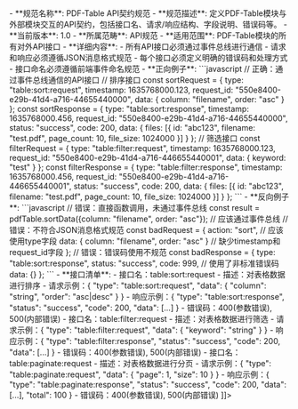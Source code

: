 <![CDATA[<!-- PDFTABLE-API-CONTRACTS-001.md -->
- **规范名称**: PDF-Table API契约规范
- **规范描述**: 定义PDF-Table模块与外部模块交互的API契约，包括接口名、请求/响应结构、字段说明、错误码等。
- **当前版本**: 1.0
- **所属范畴**: API规范
- **适用范围**: PDF-Table模块的所有对外API接口
- **详细内容**: 
  - 所有API接口必须通过事件总线进行通信
  - 请求和响应必须遵循JSON消息格式规范
  - 每个接口必须定义明确的错误码和处理方式
  - 接口命名必须遵循前端事件命名规范

- **正向例子**:
  ```javascript
  // 正确：通过事件总线通信的API接口
 // 排序接口
  const sortRequest = {
    type: "table:sort:request",
    timestamp: 1635768000.123,
    request_id: "550e8400-e29b-41d4-a716-44655440000",
    data: {
      column: "filename",
      order: "asc"
    }
  };

  const sortResponse = {
    type: "table:sort:response",
    timestamp: 1635768000.456,
    request_id: "550e8400-e29b-41d4-a716-44655440000",
    status: "success",
    code: 200,
    data: {
      files: [{
        id: "abc123",
        filename: "test.pdf",
        page_count: 10,
        file_size: 1024000
      }]
    }
  };

  // 筛选接口
  const filterRequest = {
    type: "table:filter:request",
    timestamp: 1635768000.123,
    request_id: "550e8400-e29b-41d4-a716-446655440001",
    data: {
      keyword: "test"
    }
  };

  const filterResponse = {
    type: "table:filter:response",
    timestamp: 1635768000.456,
    request_id: "550e8400-e29b-41d4-a716-446655440001",
    status: "success",
    code: 200,
    data: {
      files: [{
        id: "abc123",
        filename: "test.pdf",
        page_count: 10,
        file_size: 1024000
      }]
    }
  };
  ```

- **反向例子**:
  ```javascript
  // 错误：直接函数调用，未通过事件总线
  const result = pdfTable.sortData({column: "filename", order: "asc"}); // 应该通过事件总线

  // 错误：不符合JSON消息格式规范
  const badRequest = {
    action: "sort", // 应该使用type字段
    data: {
      column: "filename",
      order: "asc"
    }
    // 缺少timestamp和request_id字段
  };

  // 错误：错误码使用不规范
  const badResponse = {
    type: "table:sort:response",
    status: "success",
    code: 999, // 使用了非标准错误码
    data: {}
  };
  ```

- **接口清单**:
  - 接口名：table:sort:request
    - 描述：对表格数据进行排序
    - 请求示例：{ "type": "table:sort:request", "data": { "column": "string", "order": "asc|desc" } }
    - 响应示例：{ "type": "table:sort:response", "status": "success", "code": 200, "data": [...] }
    - 错误码：400(参数错误), 500(内部错误)
  - 接口名：table:filter:request
    - 描述：对表格数据进行筛选
    - 请求示例：{ "type": "table:filter:request", "data": { "keyword": "string" } }
    - 响应示例：{ "type": "table:filter:response", "status": "success", "code": 200, "data": [...] }
    - 错误码：400(参数错误), 500(内部错误)
  - 接口名：table:paginate:request
    - 描述：对表格数据进行分页
    - 请求示例：{ "type": "table:paginate:request", "data": { "page": 1, "size": 10 } }
    - 响应示例：{ "type": "table:paginate:response", "status": "success", "code": 200, "data": [...], "total": 100 }
    - 错误码：400(参数错误), 500(内部错误)
]]>